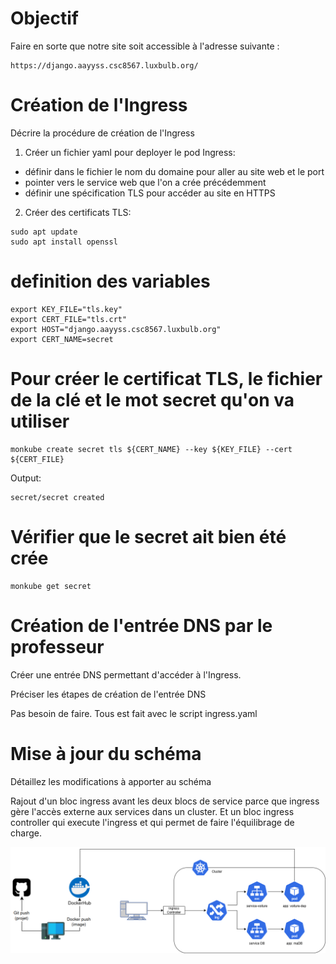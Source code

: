 # Objectif

Faire en sorte que notre site soit accessible à l'adresse suivante :

```
https://django.aayyss.csc8567.luxbulb.org/ 

```


# Création de l'Ingress

Décrire la procédure de création de l'Ingress

1) Créer un fichier yaml pour deployer le pod Ingress:
- définir dans le fichier le nom du domaine pour aller au site web et le port
- pointer vers le service web que l'on a crée précédemment
- définir une spécification TLS pour accéder au site en HTTPS

2) Créer des certificats TLS:
```
sudo apt update
sudo apt install openssl
```

# definition des variables
```
export KEY_FILE="tls.key"
export CERT_FILE="tls.crt"
export HOST="django.aayyss.csc8567.luxbulb.org"
export CERT_NAME=secret
```

# Pour créer le certificat TLS, le fichier de la clé et le mot secret qu'on va utiliser
```
monkube create secret tls ${CERT_NAME} --key ${KEY_FILE} --cert ${CERT_FILE} 
```

Output: 
```
secret/secret created
```

# Vérifier que le secret ait bien été crée
```
monkube get secret
```


# Création de l'entrée DNS par le professeur

Créer une entrée DNS permettant d'accéder à l'Ingress.

Préciser les étapes de création de l'entrée DNS

Pas besoin de faire. Tous est fait avec le script ingress.yaml

# Mise à jour du schéma

Détaillez les modifications à apporter au schéma

Rajout d'un bloc ingress avant les deux blocs de service parce que ingress gère l'accès externe aux services dans un cluster. Et un bloc ingress
controller qui execute l'ingress et qui permet de faire l'équilibrage de charge.

![Alt text](image.png)